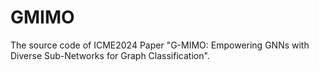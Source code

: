# GMIMO

The source code of ICME2024 Paper "G-MIMO: Empowering GNNs with Diverse Sub-Networks for Graph Classification".
